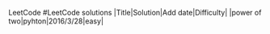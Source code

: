 LeetCode
#LeetCode  solutions 
|Title|Solution|Add date|Difficulty|
|power of two|pyhton|2016/3/28|easy|